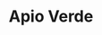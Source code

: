 ---
title: "Apio Verde"
url: /ciudad-autonoma-de-buenos-aires/apio-verde-avenida-cabildo-3/
shop: juguetes
---